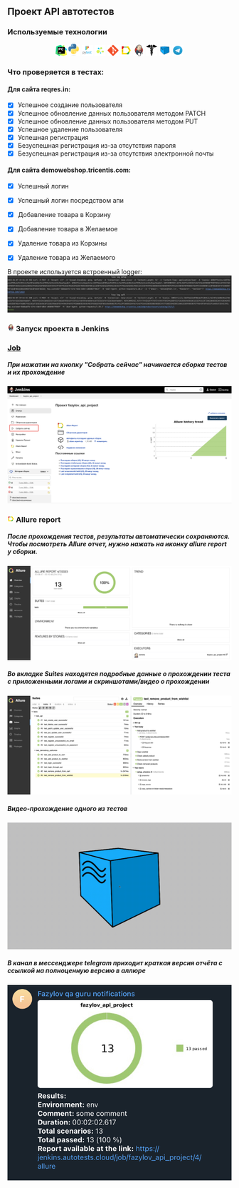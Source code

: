 ## Проект API автотестов

<!-- Технологии -->

### Используемые технологии
<p  align="center">
  <code><img width="5%" title="Pycharm" src="./attachments/logo/pycharm.svg"></code>
  <code><img width="5%" title="Python" src="./attachments/logo/Python-logo-notext.svg"></code>
  <code><img width="5%" title="Pytest" src="./attachments/logo/pytest.png"></code>
  <code><img width="5%" title="Selene" src="./attachments/logo/selene.png"></code>
  <code><img width="5%" title="GitHub" src="./attachments/logo/git-logo.svg"></code>
  <code><img width="5%" title="Allure Report" src="./attachments/logo/allure-Report-logo.svg"></code>
  <code><img width="5%" title="Jenkins" src="./attachments/logo/jenkins-logo.svg"></code>
  <code><img width="5%" title="Requests" src="./attachments/logo/requests.png"></code>
  <code><img width="5%" title="Selenoid" src="./attachments/logo/selenoid-logo.svg"></code>
  <code><img width="5%" title="Requests" src="./attachments/logo/Telegram.svg"></code>
</p>

### Что проверяется в тестах:
#### Для сайта reqres.in:
- [x] Успешное создание пользователя
- [x] Успешное обновление данных пользователя методом PATCH
- [x] Успешное обновление данных пользователя методом PUT
- [x] Успешное удаление пользователя
- [x] Успешная регистрация
- [x] Безуспешная регистрация из-за отсутствия пароля
- [x] Безуспешная регистрация из-за отсутствия электронной почты
#### Для сайта demowebshop.tricentis.com:
- [x] Успешный логин
- [x] Успешный логин посредством апи
- [x] Добавление товара в Корзину
- [x] Добавление товара в Желаемое
- [x] Удаление товара из Корзины
- [x] Удаление товара из Желаемого


В проекте используется встроенный logger:
![This is an image](attachments/screenshot/logger.jpg)

<!-- Jenkins -->

### <img width="3%" title="Jenkins" src="attachments/logo/jenkins-logo.svg"> Запуск проекта в Jenkins

### [Job](https://jenkins.autotests.cloud/job/fazylov_api_project/)

##### При нажатии на кнопку "Собрать сейчас" начинается сборка тестов и их прохождение
![This is an image](attachments/screenshot/jenkins.jpg)

<!-- Allure report -->

### <img width="3%" title="Allure Report" src="attachments/logo/allure-Report-logo.svg"> Allure report

##### После прохождения тестов, результаты автоматически сохраняются. Чтобы посмотреть Allure отчет, нужно нажать на иконку allure report у сборки.
![This is an image](attachments/screenshot/allure.jpg)

##### Во вкладке Suites находятся подробные данные о прохождении теста с приложенными логами и скриншотами/видео о прохождении
![This is an image](attachments/screenshot/allure_suites.jpg)

##### Видео-прохождение одного из тестов
![This is an image](attachments/video/selenoid.gif)

##### В канал в мессенджере telegram приходит краткая версия отчёта с ссылкой на полноценную версию в аллюре
![This is an image](attachments/screenshot/telegram_report.jpg)
